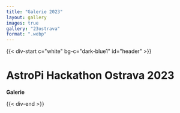 ```yaml
---
title: "Galerie 2023"
layout: gallery
images: true
gallery: "23ostrava"
format: ".webp"
---
```


{{< div-start c="white" bg-c="dark-blue1" id="header" >}}

# AstroPi Hackathon Ostrava 2023

**Galerie**

{{< div-end >}}